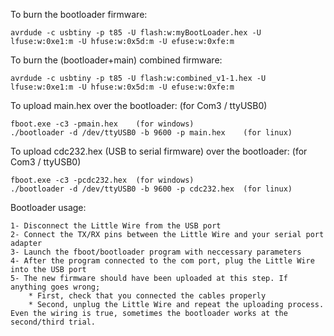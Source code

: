 To burn the bootloader firmware: 

	avrdude -c usbtiny -p t85 -U flash:w:myBootLoader.hex -U lfuse:w:0xe1:m -U hfuse:w:0x5d:m -U efuse:w:0xfe:m

To burn the (bootloader+main) combined firmware: 

	avrdude -c usbtiny -p t85 -U flash:w:combined_v1-1.hex -U lfuse:w:0xe1:m -U hfuse:w:0x5d:m -U efuse:w:0xfe:m
 	
To upload main.hex over the bootloader: (for Com3 / ttyUSB0)
	
	fboot.exe -c3 -pmain.hex	(for windows)
	./bootloader -d /dev/ttyUSB0 -b 9600 -p main.hex	(for linux)

To upload cdc232.hex (USB to serial firmware) over the bootloader: (for Com3 / ttyUSB0)

	fboot.exe -c3 -pcdc232.hex	(for windows)
	./bootloader -d /dev/ttyUSB0 -b 9600 -p cdc232.hex	(for linux)
	
Bootloader usage:
	
	1- Disconnect the Little Wire from the USB port
	2- Connect the TX/RX pins between the Little Wire and your serial port adapter
	3- Launch the fboot/bootloader program with neccessary parameters
	4- After the program connected to the com port, plug the Little Wire into the USB port
	5- The new firmware should have been uploaded at this step. If anything goes wrong; 
		* First, check that you connected the cables properly
		* Second, unplug the Little Wire and repeat the uploading process. Even the wiring is true, sometimes the bootloader works at the second/third trial.
